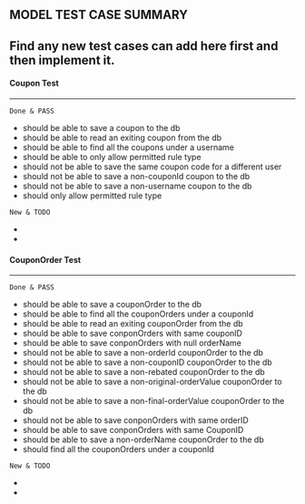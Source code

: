 ## MODEL TEST CASE SUMMARY
Find any new test cases can add here first and then implement it.
---

#### Coupon Test
---
```
Done & PASS
```
* should be able to save a coupon to the db
* should be able to read an exiting coupon from the db
* should be able to find all the coupons under a username
* should be able to only allow permitted rule type
* should not be able to save the same coupon code for a different user
* should not be able to save a non-couponId coupon to the db
* should not be able to save a non-username coupon to the db
* should only allow permitted rule type

```
New & TODO
```
*
*

#### CouponOrder Test
---
```
Done & PASS
```
* should be able to save a couponOrder to the db
* should be able to find all the couponOrders under a couponId
* should be able to read an exiting couponOrder from the db
* should be able to save conponOrders with same couponID
* should be able to save conponOrders with null orderName
* should not be able to save a non-orderId couponOrder to the db
* should not be able to save a non-couponID couponOrder to the db
* should not be able to save a non-rebated couponOrder to the db
* should not be able to save a non-original-orderValue couponOrder to the db
* should not be able to save a non-final-orderValue couponOrder to the db
* should not be able to save conponOrders with same orderID
* should be able to save conponOrders with same CouponID
* should be able to save a non-orderName couponOrder to the db
* should find all the couponOrders under a couponId
```
New & TODO
```
*
*